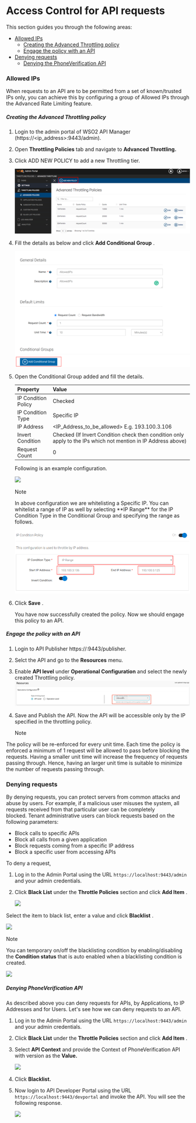 # Access Control for API requests

This section guides you through the following areas:

-   [Allowed IPs](#allowed-ips)
    -   [Creating the Advanced Throttling policy](#creating-the-advanced-rate-limit-policy)
    -   [Engage the policy with an API](#engage-the-policy-with-an-api)
-   [Denying requests](#denying-requests)
    -   [Denying the PhoneVerification API](#denying-phoneverification-api)

### Allowed IPs

When requests to an API are to be permitted from a set of known/trusted IPs only, you can achieve this by configuring a group of Allowed IPs through the Advanced Rate Limiting feature.

##### Creating the Advanced Throttling policy

1.  Login to the admin portal of WSO2 API Manager (https://&lt;ip\_address&gt;:9443/admin).
2.  Open **Throttling Policies** tab and navigate to **Advanced Throttling.**
3.  Click ADD NEW POLICY to add a new Throttling tier.

    ![](../../assets/img/learn/allowed-ip-add-policy.png)

4.  Fill the details as below and click **Add Conditional Group** .

    ![](../../assets/img/learn/allowed-ip-add-conditional-group.png)

5.  Open the Conditional Group added and fill the details.

    | Property            | Value                                                                                                          |
    |---------------------|----------------------------------------------------------------------------------------------------------------|
    | IP Condition Policy | Checked                                                                                                        |
    | IP Condition Type   | Specific IP                                                                                                    |
    | IP Address          | <IP_Address_to_be_allowed> E.g. 193.100.3.106                                                              |
    | Invert Condition    | Checked (If Invert Condition check then condition only apply to the IPs which not mention in IP Address above) |
    | Request Count       | 0                                                                                                              |

    Following is an example configuration.

    ![](../../assets/img/learn/whitelist-specific-ip.png)
      
     <div class="admonition info">
    <p class="admonition-title">Note</p>  
    <p>In above configuration we are whitelisting a Specific IP.
    You can whitelist a range of IP as well by selecting **IP Range** for the IP Condition Type in the Conditional Group and specifying the range as follows.</p>
    </div>

    ![](../../assets/img/learn/new-allowed-ip-range.png)

6.  Click **Save** .
       
    You have now successfully created the policy. Now we should engage this policy to an API.

##### Engage the policy with an API

1.  Login to API Publisher https://:9443/publisher.
2.  Selct the API and go to the <b>Resources</b> menu.
3.  Enable **API level** under **Operational Configuration** and select the newly created Throttling policy.
    ![](../../assets/img/learn/apply-allowlist-to-api.png)
    
4.  Save and Publish the API.
    Now the API will be accessible only by the IP specified in the throttling policy.

    <div class="admonition info">
    <p class="admonition-title">Note</p>
    <p>
  The policy will be re-enforced for every unit time. Each time the policy is enforced a minimum of 1 request will be allowed to pass before blocking the requests. Having a smaller unit time will increase the frequency of requests passing through. Hence, having an larger unit time is suitable to minimize the number of requests passing through.
    </p>
   </div>

### Denying requests

By denying requests, you can protect servers from common attacks and abuse by users. For example, if a malicious user misuses the system, all requests received from that particular user can be completely blocked. Tenant administrative users can block requests based on the following parameters:

-   Block calls to specific APIs
-   Block all calls from a given application
-   Block requests coming from a specific IP address
-   Block a specific user from accessing APIs

To deny a request,

1.  Log in to the Admin Portal using the URL `https://localhost:9443/admin` and your admin credentials.
2.  Click **Black List** under the **Throttle Policies** section and click **Add Item** .

    ![](../../assets/img/learn/add-blacklist-policy.png)

Select the item to black list, enter a value and click **Blacklist** .

![](../../assets/img/learn/select-blacklist-condition.png)

<div class="admonition info">
    <p class="admonition-title">Note</p>
<p>You can temporary on/off the blacklisting condition by enabling/disabling the <b>Condition status</b> that is auto enabled when a blacklisting condition is created. </p>
</div>

![](../../assets/img/learn/blacklist-condition-status.png)

##### Denying PhoneVerification API

As described above you can deny requests for APIs, by Applications, to IP Addresses and for Users. Let's see how we can deny requests to an API.

1.  Log in to the Admin Portal using the URL `https://localhost:9443/admin` and your admin credentials.
2.  Click **Black List** under the **Throttle Policies** section and click **Add Item** .
3.  Select **API Context** and provide the Context of PhoneVerification API with version as the **Value.**

    ![](../../assets/img/learn/select-context-blacklist.png)

4.  Click **Blacklist.**
5.  Now login to API Developer Portal using the URL `https://localhost:9443/devportal` and invoke the API.
    You will see the following response.

    ![](../../assets/img/learn/blacklisted-api.png)